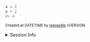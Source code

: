 ```python
x = 2
x + 2
#> 4
```

<sup>Created at DATETIME by [reprexlite](https://github.com/jayqi/reprexlite) vVERSION</sup>

<details><summary>Session Info</summary>
```text
-- Session Info --------------------------------------------------------------
version Python 3.x.y (Jan 01 2020 03:33:33)
os      GLaDOS
-- Packages ------------------------------------------------------------------
datatable 1.0
ggplot2   2.0
pkgnet    3.0
```
</details>
